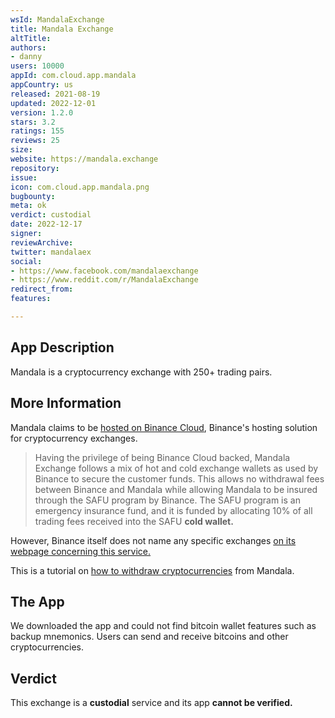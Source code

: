 ```yaml
---
wsId: MandalaExchange
title: Mandala Exchange
altTitle: 
authors:
- danny
users: 10000
appId: com.cloud.app.mandala
appCountry: us
released: 2021-08-19
updated: 2022-12-01
version: 1.2.0
stars: 3.2
ratings: 155
reviews: 25
size: 
website: https://mandala.exchange
repository: 
issue: 
icon: com.cloud.app.mandala.png
bugbounty: 
meta: ok
verdict: custodial
date: 2022-12-17
signer: 
reviewArchive: 
twitter: mandalaex
social:
- https://www.facebook.com/mandalaexchange
- https://www.reddit.com/r/MandalaExchange
redirect_from: 
features: 

---
```


## App Description

Mandala is a cryptocurrency exchange with 250+ trading pairs.

## More Information

Mandala claims to be [hosted on Binance Cloud](https://www.mandala.exchange/post/mandala-where-security-is-paramount), Binance's hosting solution for cryptocurrency exchanges. 

> Having the privilege of being Binance Cloud backed, Mandala Exchange follows a mix of hot and cold exchange wallets as used by Binance to secure the customer funds. This allows no withdrawal fees between Binance and Mandala while allowing Mandala to be insured through the SAFU program by Binance. The SAFU program is an emergency insurance fund, and it is funded by allocating 10% of all trading fees received into the SAFU **cold wallet.**

However, Binance itself does not name any specific exchanges [on its webpage concerning this service.](https://cloud.binance.com/)

This is a tutorial on [how to withdraw cryptocurrencies](https://support.mandala.exchange/hc/en-us/articles/4409894331671-How-to-Withdraw-Cryptocurrency-from-Mandala) from Mandala.

## The App

We downloaded the app and could not find bitcoin wallet features such as backup mnemonics. Users can send and receive bitcoins and other cryptocurrencies.

## Verdict

This exchange is a **custodial** service and its app **cannot be verified.**
